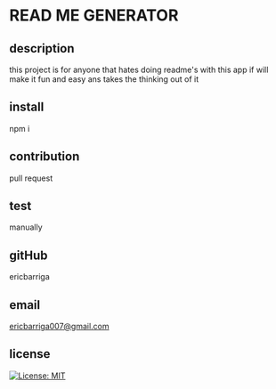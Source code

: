 # READ ME GENERATOR


  ## description 
 
  this project is for anyone that hates doing readme's with this app if will make it fun and easy ans takes the thinking out of it 


  ## install

npm i

  ## contribution 

  pull request


  ## test 

  manually 


  ## gitHub

  ericbarriga


  ## email

  ericbarriga007@gmail.com


  ## license

  [![License: MIT](https://img.shields.io/badge/License-MIT-yellow.svg)](https://opensource.org/licenses/MIT)

